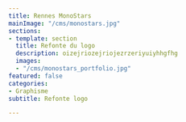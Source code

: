 ```yaml
---
title: Rennes MonoStars
mainImage: "/cms/monostars.jpg"
sections:
- template: section
  title: Refonte du logo
  description: oizejriozejriojezrzeriyuiyhhgfhg
  images:
  - "/cms/monostars_portfolio.jpg"
featured: false
categories:
- Graphisme
subtitle: Refonte logo

---
```

